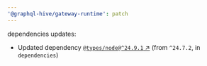 ```yaml
---
'@graphql-hive/gateway-runtime': patch
---
```


dependencies updates: 

- Updated dependency [`@types/node@^24.9.1` ↗︎](https://www.npmjs.com/package/@types/node/v/24.9.1) (from `^24.7.2`, in `dependencies`)
